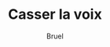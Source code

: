 ---
layout: post
title: Casser la voix
author: Bruel
language: "Français"
image:
  artist: bruel.png
---
